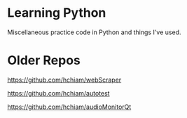 # Learning Python

Miscellaneous practice code in Python and things I've used. 

# Older Repos

https://github.com/hchiam/webScraper

https://github.com/hchiam/autotest

https://github.com/hchiam/audioMonitorQt
